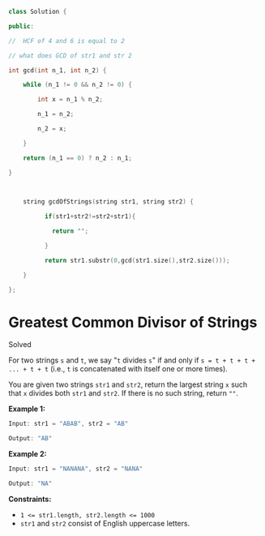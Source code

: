 ```cpp
class Solution {

public:

//  HCF of 4 and 6 is equal to 2  

// what does GCD of str1 and str 2

int gcd(int n_1, int n_2) {

    while (n_1 != 0 && n_2 != 0) {

        int x = n_1 % n_2;

        n_1 = n_2;

        n_2 = x;

    }

    return (n_1 == 0) ? n_2 : n_1;

}

  

    string gcdOfStrings(string str1, string str2) {

          if(str1+str2!=str2+str1){

            return "";

          }

          return str1.substr(0,gcd(str1.size(),str2.size()));

    }

};
```

# Greatest Common Divisor of Strings

Solved 

For two strings `s` and `t`, we say "`t` divides `s`" if and only if `s = t + t + t + ... + t + t` (i.e., `t` is concatenated with itself one or more times).

You are given two strings `str1` and `str2`, return the largest string `x` such that `x` divides both `str1` and `str2`. If there is no such string, return `""`.

**Example 1:**

```java
Input: str1 = "ABAB", str2 = "AB"

Output: "AB"
```

**Example 2:**

```java
Input: str1 = "NANANA", str2 = "NANA"

Output: "NA"
```

**Constraints:**

- `1 <= str1.length, str2.length <= 1000`
- `str1` and `str2` consist of English uppercase letters.
